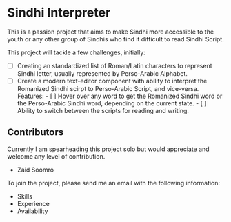 # Sindhi Interpreter

This is a passion project that aims to make Sindhi more accessible to the youth
or any other group of Sindhis who find it difficult to read Sindhi Script.

This project will tackle a few challenges, initially:

- [ ] Creating an standardized list of Roman/Latin characters to represent
      Sindhi letter, usually represented by Perso-Arabic Alphabet.
- [ ] Create a modern text-editor component with ability to interpret the
      Romanized Sindhi scirpt to Perso-Arabic Script, and vice-versa.
      Features: - [ ] Hover over any word to get the Romanized Sindhi word or the
      Perso-Arabic Sindhi word, depending on the current state. - [ ] Ability to switch between the scripts for reading and writing.

## Contributors

Currently I am spearheading this project solo but would appreciate and welcome
any level of contribution.

- Zaid Soomro

To join the project, please send me an email with the following information:

- Skills
- Experience
- Availability